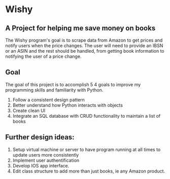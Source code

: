 # Wishy

## A Project for helping me save money on books

The Wishy program's goal is to scrape data from Amazon to get prices and notify users when the price changes. The user will need to provide an IBSN or an ASIN and the rest should be handled, from getting book information to notifying the user of a price change.

## Goal
The goal of this project is to accomplish 5
4 goals to improve my programming skills and familiarity with Python.

1. Follow a consistent design pattern
2. Better understand how Python interacts with objects
3. Create clean UI
4. Integrate an SQL database with CRUD functionality to maintain a list of books

## Further design ideas:
1. Setup virtual machine or server to have program running at all times to update users more consistently
2. Implement user authentification
3. Develop IOS app interface.
4. Edit class structure to add more than just books, ie any Amazon product.
